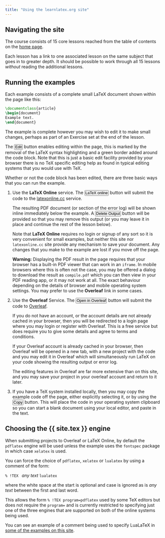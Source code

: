```yaml
---
title: "Using the learnlatex.org site"
---
```


## Navigating the site

The course consists of 15 core lessons reached from the table of contents on the [home page](/).

Each lesson has a link to one associated lesson on the same subject
that goes in to greater depth. It should be possible to work through
all 15 lessons _without_  reading the additional lessons.

## Running the examples

Each example consists of a complete small LaTeX document shown within
the page like this:

```latex
\documentclass{article}
\begin{document}
Example text.
\end{document}
```

The example is complete however you may wish to edit it to make small
changes, perhaps as part of an Exercise set at the end of the lesson.

The <button style="padding:0 1px;font-size:90%">Edit</button> button enables editing within the page, this is
marked by the removal of the LaTeX syntax highlighting and a green
border added around the code block. Note that this is just a basic edit facility provided by your browser
there is no TeX specific editing help as found in typical editing systems that you would use with TeX.

Whether or not the code block has been edited, there are three basic ways that you can run the example.

1. Use the **LaTeX Online** service. The <button style="padding:0 1px;font-size:90%">LaTeX online</button> button
   will submit the code to the [latexonline.cc](https://latexonline.cc/) service.

   The resulting PDF document (or section of the error log) will be
   shown inline immediately below the example. A <button style="padding:0 1px;font-size:90%">Delete
   Output</button> button will be provided so that you may remove this output
   (or you may leave it in place and continue the rest of the lesson
   below).

   Note that  **LaTeX Online** requires no login or signup of any sort
   so it is very convenient for small examples, but neither this site
   nor `latexonline.cc` site provide any mechanism to save your
   document. Any changes that you make to the example are lost if you
   move off the page.

   **Warning:** Displaying the PDF result in the page requires that your
     browser has a built-in PDF viewer that can work in an `iframe`.
     In mobile browsers where this is often not the case, you may be offered a
     dialog to download the result as `compile.pdf` which you can then
     view in your PDF reading app, or it may not work at all.
     The exact behaviour depending on the details of browser and mobile operating system
     settings.  You may prefer to use the **Overleaf** link in some cases.
     

2. Use the **Overleaf** Service. The <button style="padding:0 1px;font-size:90%">Open in Overleaf</button>
   button will submit the code to [Overleaf](https://www.overleaf.com/about).

   If you do not have an account, or the account details are not
   already cached in your browser, then you will be redirected to a
   login page where you may login or register with Overleaf. This is a
   free service but does require you to give some details and agree to
   terms and conditions.

   If your Overleaf account is already cached in your browser, then
   Overleaf will be opened in a new tab, with a new
   project with the code and you may edit it in
   Overleaf which will simultaneously run LaTeX on your code showing
   the resulting output or error log.

   The editing features in Overleaf are far more extensive than on this
   site, and you may save your project in your overleaf account and
   return to it later.

3. If you have a TeX system installed locally, then you may copy the
   example code off the page, either explicitly selecting it, or by
   using the <button style="padding:0 1px;font-size:90%">Copy</button>
   button.  This will place the code in your operating system
   clipboard so you can start a blank document using your local
   editor, and paste in the text.


## Choosing the {{ site.tex }} engine

When submitting projects to Overleaf or LaTeX Online, by default the
`pdflatex` engine will be used unless the example uses the `fontspec`
package in which case `xelatex` is used.

You can force the choice of `pdflatex`, `xelatex` or `lualatex` by using a comment of the form:

`% !TEX ` _any text_ `lualatex`

where the white space at the start is optional and case is ignored as
is _any text_ between the first and last word.

This allows the form `% !TEX program=pdflatex` used by some TeX editors
but does not require the `program=` and is currently restricted to
specifying just one of the three engines that are supported on both of
the online systems being used.

You can see an example of a comment being used to specify LuaLaTeX in
[some of the examples on this site](more-14).



   

